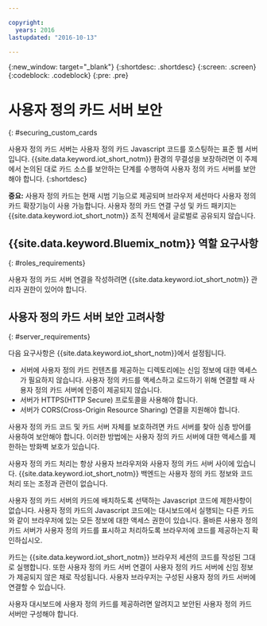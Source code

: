 ```yaml
---

copyright:
  years: 2016
lastupdated: "2016-10-13"

---
```


{:new_window: target="\_blank"}
{:shortdesc: .shortdesc}
{:screen: .screen}
{:codeblock: .codeblock}
{:pre: .pre}

# 사용자 정의 카드 서버 보안
{: #securing_custom_cards

사용자 정의 카드 서버는 사용자 정의 카드 Javascript 코드를 호스팅하는 표준 웹 서버입니다. {{site.data.keyword.iot_short_notm}} 환경의 무결성을 보장하려면 이 주제에서 논의된 대로 카드 소스를 보안하는 단계를 수행하여 사용자 정의 카드 서버를 보안해야 합니다.
{:shortdesc}

**중요:** 사용자 정의 카드는 현재 시범 기능으로 제공되며 브라우저 세션마다 사용자 정의 카드 확장기능이 사용 가능합니다. 사용자 정의 카드 연결 구성 및 카드 패키지는 {{site.data.keyword.iot_short_notm}} 조직 전체에서 글로벌로 공유되지 않습니다.

## {{site.data.keyword.Bluemix_notm}} 역할 요구사항
{: #roles_requirements}

사용자 정의 카드 서버 연결을 작성하려면 {{site.data.keyword.iot_short_notm}} 관리자 권한이 있어야 합니다.

## 사용자 정의 카드 서버 보안 고려사항
{: #server_requirements}

다음 요구사항은 {{site.data.keyword.iot_short_notm}}에서 설정됩니다.
- 서버에 사용자 정의 카드 컨텐츠를 제공하는 디렉토리에는 신임 정보에 대한 액세스가 필요하지 않습니다.
사용자 정의 카드를 액세스하고 로드하기 위해 연결할 때 사용자 정의 카드 서버에 인증이 제공되지 않습니다.
- 서버가 HTTPS(HTTP Secure) 프로토콜을 사용해야 합니다.
- 서버가 CORS(Cross-Origin Resource Sharing) 연결을 지원해야 합니다.  

사용자 정의 카드 코드 및 카드 서버 자체를 보호하려면 카드 서버를 찾아 심층 방어를 사용하여 보안해야 합니다. 이러한 방법에는 사용자 정의 카드 서버에 대한 액세스를 제한하는 방화벽 보호가 있습니다.

사용자 정의 카드 처리는 항상 사용자 브라우저와 사용자 정의 카드 서버 사이에 있습니다. {{site.data.keyword.iot_short_notm}} 백엔드는 사용자 정의 카드 정보와 코드 처리 또는 조정과 관련이 없습니다.

사용자 정의 카드 서버의 카드에 배치하도록 선택하는 Javascript 코드에 제한사항이 없습니다. 사용자 정의 카드의 Javascript 코드에는 대시보드에서 실행되는 다른 카드와 같이 브라우저에 있는 모든 정보에 대한 액세스 권한이 있습니다. 올바른 사용자 정의 카드 서버가 사용자 정의 카드를 표시하고 처리하도록 브라우저에 코드를 제공하는지 확인하십시오.

카드는 {{site.data.keyword.iot_short_notm}} 브라우저 세션의 코드를 작성된 그대로 실행합니다. 또한 사용자 정의 카드 서버 연결이 사용자 정의 카드 서버에 신임 정보가 제공되지 않은 채로 작성됩니다. 사용자 브라우저는 구성된 사용자 정의 카드 서버에 연결할 수 있습니다.

사용자 대시보드에 사용자 정의 카드를 제공하려면 알려지고 보안된 사용자 정의 카드 서버만 구성해야 합니다.   
